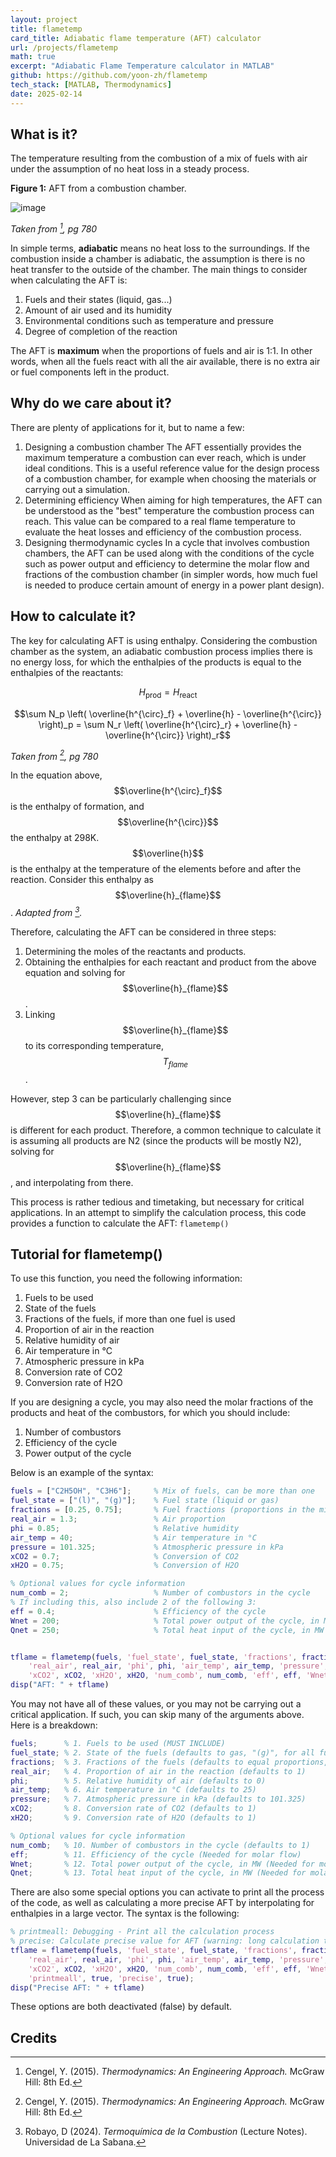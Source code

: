 ```yaml
---
layout: project
title: flametemp
card_title: Adiabatic flame temperature (AFT) calculator
url: /projects/flametemp
math: true
excerpt: "Adiabatic Flame Temperature calculator in MATLAB"
github: https://github.com/yoon-zh/flametemp
tech_stack: [MATLAB, Thermodynamics]
date: 2025-02-14
---
```


## What is it?

The temperature resulting from the combustion of a mix of fuels with air under the assumption of no heat loss in a steady process.

**Figure 1:** AFT from a combustion chamber.

![image](https://github.com/user-attachments/assets/b2c00af6-0b87-471b-9bdf-b8abb648647f)

*Taken from [^1], pg 780*

In simple terms, **adiabatic** means no heat loss to the surroundings. If the combustion inside a chamber is adiabatic, the assumption is there is no heat transfer to the outside of the chamber.
The main things to consider when calculating the AFT is:

1. Fuels and their states (liquid, gas...)
2. Amount of air used and its humidity
3. Environmental conditions such as temperature and pressure
4. Degree of completion of the reaction

The AFT is **maximum** when the proportions of fuels and air is 1:1. In other words, when all the fuels react with all the air available, there is no extra air or fuel components left in the product.

## Why do we care about it?

There are plenty of applications for it, but to name a few:

1. Designing a combustion chamber
The AFT essentially provides the maximum temperature a combustion can ever reach, which is under ideal conditions. This is a useful reference value for the design process of a combustion chamber, for example when choosing the materials or carrying out a simulation.
2. Determining efficiency
When aiming for high temperatures, the AFT can be understood as the "best" temperature the combustion process can reach. This value can be compared to a real flame temperature to evaluate the heat losses and efficiency of the combustion process.
3. Designing thermodynamic cycles
In a cycle that involves combustion chambers, the AFT can be used along with the conditions of the cycle such as power output and efficiency to determine the molar flow and fractions of the combustion chamber (in simpler words, how much fuel is needed to produce certain amount of energy in a power plant design).

## How to calculate it?

The key for calculating AFT is using enthalpy. Considering the combustion chamber as the system, an adiabatic combustion process implies there is no energy loss, for which the enthalpies of the products is equal to the enthalpies of the reactants:

$$H_{\text{prod}} = H_{\text{react}}$$

$$\sum N_p \left( \overline{h^{\circ}_f} + \overline{h} - \overline{h^{\circ}} \right)_p = \sum N_r \left( \overline{h^{\circ}_r} + \overline{h} - \overline{h^{\circ}} \right)_r$$

*Taken from [^1], pg 780*

In the equation above, $$\overline{h^{\circ}_f}$$ is the enthalpy of formation, and $$\overline{h^{\circ}}$$ the enthalpy at 298K. $$\overline{h}$$ is the enthalpy at the temperature of the elements before and after the reaction. Consider this enthalpy as $$\overline{h}_{flame}$$. *Adapted from [^2].*

Therefore, calculating the AFT can be considered in three steps:
1. Determining the moles of the reactants and products.
2. Obtaining the enthalpies for each reactant and product from the above equation and solving for $$\overline{h}_{flame}$$.
3. Linking $$\overline{h}_{flame}$$ to its corresponding temperature, $$T_{flame}$$.

However, step 3 can be particularly challenging since $$\overline{h}_{flame}$$ is different for each product. Therefore, a common technique to calculate it is assuming all products are N2 (since the products will be mostly N2), solving for $$\overline{h}_{flame}$$, and interpolating from there.

This process is rather tedious and timetaking, but necessary for critical applications. In an attempt to simplify the calculation process, this code provides a function to calculate the AFT: `flametemp()`

## Tutorial for flametemp()

To use this function, you need the following information:
1. Fuels to be used
2. State of the fuels
3. Fractions of the fuels, if more than one fuel is used
4. Proportion of air in the reaction 
5. Relative humidity of air
6. Air temperature in °C
7. Atmospheric pressure in kPa
8. Conversion rate of CO2
9. Conversion rate of H2O

If you are designing a cycle, you may also need the molar fractions of the products and heat of the combustors, for which you should include:

1. Number of combustors
2. Efficiency of the cycle
3. Power output of the cycle

Below is an example of the syntax:
```matlab
fuels = ["C2H5OH", "C3H6"];     % Mix of fuels, can be more than one
fuel_state = ["(l)", "(g)"];    % Fuel state (liquid or gas)
fractions = [0.25, 0.75];       % Fuel fractions (proportions in the mix)
real_air = 1.3;                 % Air proportion
phi = 0.85;                     % Relative humidity
air_temp = 40;                  % Air temperature in °C
pressure = 101.325;             % Atmospheric pressure in kPa
xCO2 = 0.7;                     % Conversion of CO2
xH2O = 0.75;                    % Conversion of H2O

% Optional values for cycle information
num_comb = 2;                   % Number of combustors in the cycle
% If including this, also include 2 of the following 3:
eff = 0.4;                      % Efficiency of the cycle
Wnet = 200;                     % Total power output of the cycle, in MW
Qnet = 250;                     % Total heat input of the cycle, in MW


tflame = flametemp(fuels, 'fuel_state', fuel_state, 'fractions', fractions, ...
    'real_air', real_air, 'phi', phi, 'air_temp', air_temp, 'pressure', pressure, ...
    'xCO2', xCO2, 'xH2O', xH2O, 'num_comb', num_comb, 'eff', eff, 'Wnet', Wnet);
disp("AFT: " + tflame)
```
You may not have all of these values, or you may not be carrying out a critical application. If such, you can skip many of the arguments above. Here is a breakdown:
```matlab
fuels;      % 1. Fuels to be used (MUST INCLUDE)
fuel_state; % 2. State of the fuels (defaults to gas, "(g)", for all fuels)
fractions;  % 3. Fractions of the fuels (defaults to equal proportions, 1/numel(fuels))
real_air;   % 4. Proportion of air in the reaction (defaults to 1)
phi;        % 5. Relative humidity of air (defaults to 0)
air_temp;   % 6. Air temperature in °C (defaults to 25)
pressure;   % 7. Atmospheric pressure in kPa (defaults to 101.325)
xCO2;       % 8. Conversion rate of CO2 (defaults to 1)
xH2O;       % 9. Conversion rate of H2O (defaults to 1)

% Optional values for cycle information
num_comb;   % 10. Number of combustors in the cycle (defaults to 1)
eff;        % 11. Efficiency of the cycle (Needed for molar flow)
Wnet;       % 12. Total power output of the cycle, in MW (Needed for molar flow)
Qnet;       % 13. Total heat input of the cycle, in MW (Needed for molar flow)
```
There are also some special options you can activate to print all the process of the code, as well as calculating a more precise AFT by interpolating for enthalpies in a large vector. The syntax is the following:
```matlab
% printmeall: Debugging - Print all the calculation process
% precise: Calculate precise value for AFT (warning: long calculation times)
tflame = flametemp(fuels, 'fuel_state', fuel_state, 'fractions', fractions, ...
    'real_air', real_air, 'phi', phi, 'air_temp', air_temp, 'pressure', pressure, ...
    'xCO2', xCO2, 'xH2O', xH2O, 'num_comb', num_comb, 'eff', eff, 'Wnet', Wnet, ...
    'printmeall', true, 'precise', true);
disp("Precise AFT: " + tflame)
```
These options are both deactivated (false) by default.

## Credits

[^1]: Cengel, Y. (2015). _Thermodynamics: An Engineering Approach._ McGraw Hill: 8th Ed. 
[^2]: Robayo, D (2024). _Termoquímica de la Combustion_ (Lecture Notes). Universidad de La Sabana.

<!--Written by Jorge Porras (2025)-->